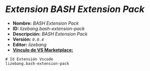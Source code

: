 <!-- Autor: Daniel Benjamin Perez Morales -->
<!-- GitHub: https://github.com/DanielBenjaminPerezMoralesDev13 -->
<!-- Gitlab: https://gitlab.com/DanielBenjaminPerezMoralesDev13 -->
<!-- Correo electrónico: danielperezdev@proton.me -->

# ***Extension BASH Extension Pack***

- **Nombre:** *BASH Extension Pack*
- **ID:** *lizebang.bash-extension-pack*
- **Descripción:** *BASH Extension Pack*
- **Versión:** *`0.0.4`*
- **Editor:** *lizebang*
- **[Vínculo de VS Marketplace:](https://marketplace.visualstudio.com/items?itemName=lizebang.bash-extension-pack "https://marketplace.visualstudio.com/items?itemName=lizebang.bash-extension-pack")**

```plaintext
# Id Extensión Vscode
lizebang.bash-extension-pack
```
